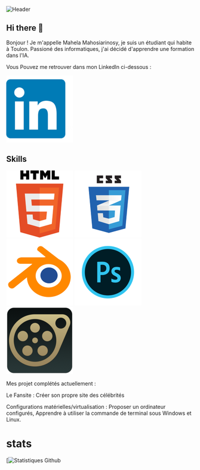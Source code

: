 ![Header](https://png.pngtree.com/thumb_back/fh260/background/20210906/pngtree-ai-artificial-intelligence-starry-sky-portrait-blue-technology-banner-image_804237.jpg)

## Hi there 👋
Bonjour ! Je m'appelle Mahela Mahosiarinosy, je suis un étudiant qui habite à Toulon. Passioné des informatiques, j'ai décidé d'apprendre une formation dans l'IA.

Vous Pouvez me retrouver dans mon LinkedIn ci-dessous :

[![LinkediIn](https://github.com/MahelaMaho83/MahelaMaho83/blob/main/linkedIn.png)](https://www.linkedin.com/in/mahela-maho-8a2b7124b/) 


## Skills
![HTML5](https://github.com/MahelaMaho83/MahelaMaho83/blob/main/html.png)
![CSS](https://github.com/MahelaMaho83/MahelaMaho83/blob/main/css.png)
![Blender](https://github.com/MahelaMaho83/MahelaMaho83/blob/main/blender.png)
![Photoshop](https://github.com/MahelaMaho83/MahelaMaho83/blob/main/photoshop.png)
![SFM](https://github.com/MahelaMaho83/MahelaMaho83/blob/main/sfm%20logo.png)

Mes projet complétés actuellement :

Le Fansite : Créer son propre site des célébrités

Configurations matérielles/virtualisation : Proposer un ordinateur configurés, Apprendre à utiliser la commande de terminal sous Windows et Linux.


# stats

[![Statistiques Github](https://github-readme-stats.vercel.app/api?username=mahelamaho83&show_icons=true&theme=radical)


<!--
**MahelaMaho83/MahelaMaho83** is a ✨ _special_ ✨ repository because its `README.md` (this file) appears on your GitHub profile.

Here are some ideas to get you started:

- 🔭 I’m currently working on ...
- 🌱 I’m currently learning ...
- 👯 I’m looking to collaborate on ...
- 🤔 I’m looking for help with ...
- 💬 Ask me about ...
- 📫 How to reach me: ...
- 😄 Pronouns: ...
- ⚡ Fun fact: ...
-->
